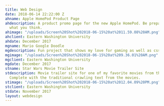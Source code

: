 ```yaml
---
title: Web Design
date: 2018-06-14 22:22:00 Z
ahname: Apple HomePod Product Page
ahdescription: A product promo page for the new Apple HomePod. Be prepared. It's not
  what you think.
ahimage: "/uploads/Screen%20Shot%202018-06-15%20at%2011.59.08%20AM.png"
ahclient: Eastern Washington University
ahdate: December 2017
mgname: Mario Google Doodle
mgdescription: Fun project that shows my love for gaming as well as css animations!
mgimage: "/uploads/Screen%20Shot%202018-06-15%20at%209.36.01%20AM.png"
mgclient: Eastern Washington University
mgdate: December 2017
stname: Star Wars Movie Trailer Site
stdescription: Movie trailer site for one of my favorite movies from the franchise.
  Complete with the traditional crawling text from the movies.
stimage: "/uploads/Screen%20Shot%202018-06-15%20at%2012.04.09%20PM.png"
stclient: Eastern Washington University
stdate: November 2017
layout: webdesign
---
```


